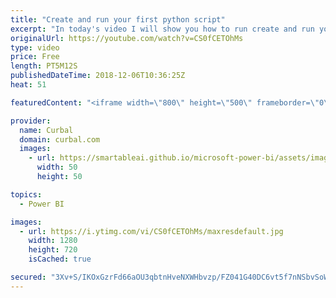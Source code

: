 ```yaml
---
title: "Create and run your first python script"
excerpt: "In today's video I will show you how to run create and run your first python script, a fun python script, to be more precise!  Hope you enjoy it and looking forward to see you own creations!  If you haven't work with Python before, I recommend you to check this two videos first: Install python and more:"
originalUrl: https://youtube.com/watch?v=CS0fCETOhMs
type: video
price: Free
length: PT5M12S
publishedDateTime: 2018-12-06T10:36:25Z
heat: 51

featuredContent: "<iframe width=\"800\" height=\"500\" frameborder=\"0\" src=\"https://www.youtube.com/embed/CS0fCETOhMs\" allow=\"accelerometer; autoplay; encrypted-media; gyroscope; picture-in-picture\" allowfullscreen></iframe>"

provider:
  name: Curbal
  domain: curbal.com
  images:
    - url: https://smartableai.github.io/microsoft-power-bi/assets/images/organizations/curbal.com-50x50.jpg
      width: 50
      height: 50

topics:
  - Power BI

images:
  - url: https://i.ytimg.com/vi/CS0fCETOhMs/maxresdefault.jpg
    width: 1280
    height: 720
    isCached: true

secured: "3Xv+S/IKOxGzrFd66aOU3qbtnHveNXWHbvzp/FZ041G40DC6vt5f7nNSbvSoW0IsdDzEmt8swVBKlqbgTqJH0XwN3lMQ6HUoyGYTn63mVSRfEmQ0ob/mXKuLYn6Mw1DI8i8XQNe2YJ+hfXg47l7x0s7c7SGJhp/4mure7FoAAKimhAGSsJLnmwxbj2VQM5OSiJ9Q6XnolR03k+CTJP5krZ0n0h0/2JrqfZP5+zyqk3gnEBeEdsT0n/XwaWlfAHtSguMyrxoixax4dfyS9y0ZWFmlLYfqoU6whgezZWU9+dlxNrZN4RLMQ2ufLsqaDmaLPhtsiMAdSTm17xVk2PPCQLxzWnQVPWkcZU9mJA5BRqpP9TkiQDlMaRcMYo9eyCKzhMO6b/9+nARov7rlcgXnT24Jyv5kZZ9/FDn3WUSrLkE=;WosHaMMz7XGxnNIeP5m/ZA=="
---
```


